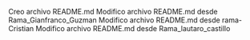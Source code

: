 Creo archivo README.md
Modifico archivo README.md desde Rama_Gianfranco_Guzman
Modifico archivo README.md desde rama-Cristian
Modifico archivo README.md desde Rama_lautaro_castillo
